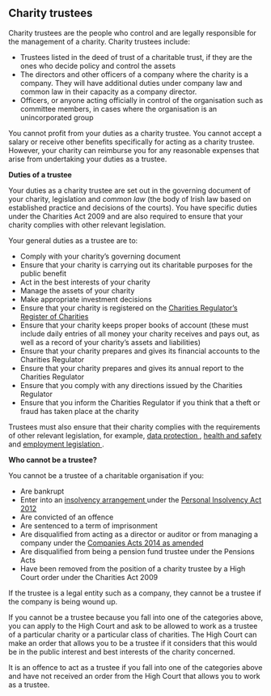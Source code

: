 ##  Charity trustees

Charity trustees are the people who control and are legally responsible for
the management of a charity. Charity trustees include:

  * Trustees listed in the deed of trust of a charitable trust, if they are the ones who decide policy and control the assets 
  * The directors and other officers of a company where the charity is a company. They will have additional duties under company law and common law in their capacity as a company director. 
  * Officers, or anyone acting officially in control of the organisation such as committee members, in cases where the organisation is an unincorporated group 

You cannot profit from your duties as a charity trustee. You cannot accept a
salary or receive other benefits specifically for acting as a charity trustee.
However, your charity can reimburse you for any reasonable expenses that arise
from undertaking your duties as a trustee.

**Duties of a trustee**

Your duties as a charity trustee are set out in the governing document of your
charity, legislation and _common law_ (the body of Irish law based on
established practice and decisions of the courts). You have specific duties
under the Charities Act 2009 and are also required to ensure that your charity
complies with other relevant legislation.

Your general duties as a trustee are to:

  * Comply with your charity’s governing document 
  * Ensure that your charity is carrying out its charitable purposes for the public benefit 
  * Act in the best interests of your charity 
  * Manage the assets of your charity 
  * Make appropriate investment decisions 
  * Ensure that your charity is registered on the [ Charities Regulator’s Register of Charities ](https://www.charitiesregulator.ie/en/information-for-the-public/search-the-register-of-charities)
  * Ensure that your charity keeps proper books of account (these must include daily entries of all money your charity receives and pays out, as well as a record of your charity’s assets and liabilities) 
  * Ensure that your charity prepares and gives its financial accounts to the Charities Regulator 
  * Ensure that your charity prepares and gives its annual report to the Charities Regulator 
  * Ensure that you comply with any directions issued by the Charities Regulator 
  * Ensure that you inform the Charities Regulator if you think that a theft or fraud has taken place at the charity 

Trustees must also ensure that their charity complies with the requirements of
other relevant legislation, for example, [ data protection
](http://www.citizensinformation.ie/en/government_in_ireland/data_protection/)
, [ health and safety
](http://www.citizensinformation.ie/en/employment/employment_rights_and_conditions/health_and_safety/)
and [ employment legislation
](http://www.citizensinformation.ie/en/employment/employment_rights_and_conditions/)
.

**Who cannot be a trustee?**

You cannot be a trustee of a charitable organisation if you:

  * Are bankrupt 
  * Enter into an [ insolvency arrangement ](/en/money-and-tax/personal-finance/debt/personal-insolvency/personal-insolvency-arrangements/) under the [ Personal Insolvency Act 2012 ](http://www.irishstatutebook.ie/eli/2012/act/44/enacted/en/html)
  * Are convicted of an offence 
  * Are sentenced to a term of imprisonment 
  * Are disqualified from acting as a director or auditor or from managing a company under the [ Companies Acts 2014 as amended ](http://revisedacts.lawreform.ie/eli/2014/act/38/revised/en/html)
  * Are disqualified from being a pension fund trustee under the Pensions Acts 
  * Have been removed from the position of a charity trustee by a High Court order under the Charities Act 2009 

If the trustee is a legal entity such as a company, they cannot be a trustee
if the company is being wound up.

If you cannot be a trustee because you fall into one of the categories above,
you can apply to the High Court and ask to be allowed to work as a trustee of
a particular charity or a particular class of charities. The High Court can
make an order that allows you to be a trustee if it considers that this would
be in the public interest and best interests of the charity concerned.

It is an offence to act as a trustee if you fall into one of the categories
above and have not received an order from the High Court that allows you to
work as a trustee.
